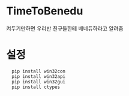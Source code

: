 # TimeToBenedu
켜두기만하면 우리반 친구들한테 베네듀하라고 알려줌

# 설정
<pre><code>  pip install win32con
  pip install win32api
  pip install win32gui
  pip install ctypes
</code></pre>
